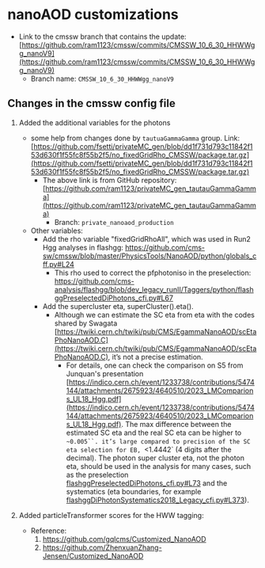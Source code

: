 # nanoAOD customizations

- Link to the cmssw branch that contains the update: [https://github.com/ram1123/cmssw/commits/CMSSW_10_6_30_HHWWgg_nanoV9](https://github.com/ram1123/cmssw/commits/CMSSW_10_6_30_HHWWgg_nanoV9)
    - Branch name: `CMSSW_10_6_30_HHWWgg_nanoV9`

## Changes in the cmssw config file

1. Added the additional variables for the photons
    - some help from changes done by `tautuaGammaGamma` group. Link: [https://github.com/fsetti/privateMC_gen/blob/dd1f731d793c11842f153d630f1f55fc8f55b2f5/no_fixedGridRho_CMSSW/package.tar.gz](https://github.com/fsetti/privateMC_gen/blob/dd1f731d793c11842f153d630f1f55fc8f55b2f5/no_fixedGridRho_CMSSW/package.tar.gz)
        - The above link is from GitHub repository:  [https://github.com/ram1123/privateMC_gen_tautauGammaGamma](https://github.com/ram1123/privateMC_gen_tautauGammaGamma)
            - Branch: `private_nanoaod_production`
    - Other variables:
        - Add the rho variable "fixedGridRhoAll", which was used in Run2 Hgg analyses in flashgg:  https://github.com/cms-sw/cmssw/blob/master/PhysicsTools/NanoAOD/python/globals_cff.py#L24
            - This rho used to correct the pfphotoniso in the preselection: https://github.com/cms-analysis/flashgg/blob/dev_legacy_runII/Taggers/python/flashggPreselectedDiPhotons_cfi.py#L67
        - Add the supercluster eta, superCluster().eta().
            - Although we can estimate the SC eta from eta with the codes shared by Swagata [https://twiki.cern.ch/twiki/pub/CMS/EgammaNanoAOD/scEtaPhoNanoAOD.C](https://twiki.cern.ch/twiki/pub/CMS/EgammaNanoAOD/scEtaPhoNanoAOD.C), it’s not a precise estimation.
                - For details, one can check the comparison on S5 from Junquan's presentation [https://indico.cern.ch/event/1233738/contributions/5474144/attachments/2675923/4640510/2023_LMComparions_UL18_Hgg.pdf](https://indico.cern.ch/event/1233738/contributions/5474144/attachments/2675923/4640510/2023_LMComparions_UL18_Hgg.pdf). The max difference between the estimated SC eta and the real SC eta can be higher to `~0.005``. it’s large compared to precision of the SC eta selection for EB, `<1.4442` (4 digits after the decimal). The photon super cluster eta, not the photon eta, should be used in the analysis for many cases, such as the preselection [flashggPreselectedDiPhotons_cfi.py#L73](https://github.com/cms-analysis/flashgg/blob/dev_legacy_runII/Taggers/python/flashggPreselectedDiPhotons_cfi.py#L73) and the systematics (eta boundaries, for example [flashggDiPhotonSystematics2018_Legacy_cfi.py#L373](https://github.com/cms-analysis/flashgg/blob/dev_legacy_runII/Systematics/python/flashggDiPhotonSystematics2018_Legacy_cfi.py#L373)).

2. Added particleTransformer scores for the HWW tagging:
    - Reference:
        1. https://github.com/gqlcms/Customized_NanoAOD
        2. https://github.com/ZhenxuanZhang-Jensen/Customized_NanoAOD
